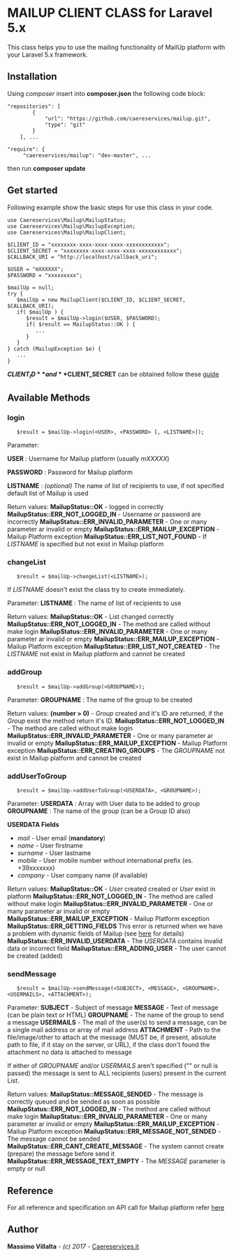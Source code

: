 # MAILUP CLIENT CLASS for Laravel 5.x

This class helps you to use the mailing functionality of MailUp platform with your Laravel 5.x framework.

## Installation

Using *composer* insert into **composer.json** the following code block:
```
"repositories": [
        {
            "url": "https://github.com/caereservices/mailup.git",
            "type": "git"
        }
    ], ...

"require": {
	 "caereservices/mailup": "dev-master", ...
```
then run **composer update**

## Get started

Following example show the basic steps for use this class in your code.

```
use Caereservices\Mailup\MailupStatus;
use Caereservices\Mailup\MailupException;
use Caereservices\Mailup\MailupClient;

$CLIENT_ID = "xxxxxxxx-xxxx-xxxx-xxxx-xxxxxxxxxxxx";
$CLIENT_SECRET = "xxxxxxxx-xxxx-xxxx-xxxx-xxxxxxxxxxxx";
$CALLBACK_URI = "http://localhost/callback_uri";

$USER = "mXXXXXX";
$PASSWORD = "xxxxxxxxx";

$mailUp = null;
try {
   $mailUp = new MailupClient($CLIENT_ID, $CLIENT_SECRET, $CALLBACK_URI);
   if( $mailUp ) {
      $result = $mailUp->login($USER, $PASSWORD);
      if( $result == MailupStatus::OK ) {
         ...
      }
   }
} catch (MailupException $e) {
   ...
}
```
**$CLIENT_ID** and **$CLIENT_SECRET** can be obtained follow these [guide](http://help.mailup.com/display/mailupapi/Authenticating+with+OAuth+v2)

## Available Methods

### login
```
   $result = $mailUp->login(<USER>, <PASSWORD> [, <LISTNAME>]);
```

Parameter:

**USER** : Username for Mailup platform (usually *mXXXXX*)

**PASSWORD** : Password for Mailup platform

**LISTNAME** : *(optional)* The name of list of recipients to use, if not specified default list of Mailup is used


Return values:
**MailupStatus::OK** - logged in correctly
**MailupStatus::ERR_NOT_LOGGED_IN** - Username or password are incorrectly
**MailupStatus::ERR_INVALID_PARAMETER** - One or many parameter ar invalid or empty
**MailupStatus::ERR_MAILUP_EXCEPTION** - Mailup Platform exception
**MailupStatus::ERR_LIST_NOT_FOUND** - If *LISTNAME* is specified but not exist in Mailup platform

### changeList
```
   $result = $mailUp->changeList(<LISTNAME>);
```
If *LISTNAME* doesn't exist the class try to create immediately.

Parameter:
**LISTNAME** : The name of list of recipients to use

Return values:
**MailupStatus::OK** - List changed correctly
**MailupStatus::ERR_NOT_LOGGED_IN** - The method are called without make login
**MailupStatus::ERR_INVALID_PARAMETER** - One or many parameter ar invalid or empty
**MailupStatus::ERR_MAILUP_EXCEPTION** - Mailup Platform exception
**MailupStatus::ERR_LIST_NOT_CREATED** - The *LISTNAME* not exist in Mailup platform and cannot be created

### addGroup
```
   $result = $mailUp->addGroup(<GROUPNAME>);
```
Parameter:
**GROUPNAME** : The name of the group to be created

Return values:
**(number > 0)** - *Group* created and it's ID are returned, if the *Group* exist the method return it's ID.
**MailupStatus::ERR_NOT_LOGGED_IN** - The method are called without make login
**MailupStatus::ERR_INVALID_PARAMETER** - One or many parameter ar invalid or empty
**MailupStatus::ERR_MAILUP_EXCEPTION** - Mailup Platform exception
**MailupStatus::ERR_CREATING_GROUPS** - The *GROUPNAME* not exist in Mailup platform and cannot be created

### addUserToGroup
```
   $result = $mailUp->addUserToGroup(<USERDATA>, <GROUPNAME>);
```
Parameter:
**USERDATA** : Array with User data to be added to group
**GROUPNAME** : The name of the group (can be a Group ID also)

**USERDATA Fields**
* *mail* - User email (**mandatory**)
* *name* - User firstname
* *surname* - User lastname
* *mobile* - User mobile number without international prefix (es. +39xxxxxxx)
* *company* - User company name (if available)

Return values:
**MailupStatus::OK** - *User* created created or *User* exist in platform
**MailupStatus::ERR_NOT_LOGGED_IN** - The method are called without make login
**MailupStatus::ERR_INVALID_PARAMETER** - One or many parameter ar invalid or empty
**MailupStatus::ERR_MAILUP_EXCEPTION** - Mailup Platform exception
**MailupStatus::ERR_GETTING_FIELDS** This error is returned when we have a problem with dynamic fields of Mailup (see [here](http://help.mailup.com/display/mailupapi/Recipients#Recipients-Addasinglerecipient/subscriber-synchronousimport) for details)
**MailupStatus::ERR_INVALID_USERDATA** - The *USERDATA* contains invalid data or incorrect field
**MailupStatus::ERR_ADDING_USER** - The user cannot be created (added)

### sendMessage
```
   $result = $mailUp->sendMessage(<SUBJECT>, <MESSAGE>, <GROUPNAME>, <USERMAILS>, <ATTACHMENT>);
```
Parameter:
**SUBJECT** - Subject of message
**MESSAGE** - Text of message (can be plain text or HTML)
**GROUPNAME** - The name of the group to send a message
**USERMAILS** - The mail of the user(s) to send a message, can be a single mail address or array of mail address
**ATTACHMENT** - Path to the file/image/other to attach at the message (MUST be, if present, absolute path to file, if it stay on the server, or URL), if the class don't found the attachment no data is attached to message

If either of *GROUPNAME* and/or *USERMAILS* aren't specified ("" or null is passed) the message is sent to ALL recipients (users) present in the current List.

Return values:
**MailupStatus::MESSAGE_SENDED** - The message is correctly queued and be sended as soon as possible
**MailupStatus::ERR_NOT_LOGGED_IN** - The method are called without make login
**MailupStatus::ERR_INVALID_PARAMETER** - One or many parameter ar invalid or empty
**MailupStatus::ERR_MAILUP_EXCEPTION** - Mailup Platform exception
**MailupStatus::ERR_MESSAGE_NOT_SENDED** - The message cannot be sended
**MailupStatus::ERR_CANT_CREATE_MESSAGE** - The system cannot create (prepare) the message before send it
**MailupStatus::ERR_MESSAGE_TEXT_EMPTY** - The *MESSAGE* parameter is empty or null

## Reference
For all reference and specification on API call for Mailup platform refer [here](http://help.mailup.com/display/mailupapi/Introducing+the+MailUp+API)

## Author
**Massimo Villalta** - *(c) 2017* - [Caereservices.it](http://www.caereservice.it)
